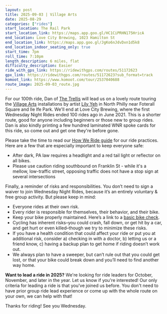 ```yaml
---
layout: post
title: 2025-09-03 | Village Arts
date: 2025-08-29
categories: ["rides"]
start_location: The Rail Park
start_location_link: https://maps.app.goo.gl/HC1CiPRHN175HricA
end_location: Love City Brewing, 1023 Hamilton St
end_location_link: https://maps.app.goo.gl/JgKo6nJdvDxn1d5k8
end_location_indoor_seating_only: true
start_time: 7pm
roll_time: 7:10pm
length_description: 6 miles, flat
difficulty_description: Easier
ride_with_gps_link: https://ridewithgps.com/routes/51172623
gpx_link: https://ridewithgps.com/routes/51172623?sub_format=track
komoot_link: https://www.komoot.com/tour/2537040688
route_image: 2025-09-03_route.jpg
---
```


For our 100th ride, Dan of [The Trellis](https://www.thetrellisphilly.com/) will lead us on a lovely route touring the [Village Arts](https://www.barefootartists.org/village) installations by artist [Lily Yeh](https://en.wikipedia.org/wiki/Lily_Yeh) in North Philly near Foterall Square and Ile Ife Park. We'll end at Love City Brewing, where the first Wednesday Night Rides ended 100 rides ago in June 2021. This is a shorter route, good for anyone including beginners or those new to group rides. Dan is also kindly printing a few hundred laminated WNR spoke cards for this ride, so come out and get one they're before gone.

Please take the time to read our [How We Ride guide](/how-we-ride) for our ride practices. Here are a few that are especially important to keep everyone safe:

* After dark, PA law requires a headlight and a red tail light or reflector on all bikes.
* Please use caution riding southbound on Franklin St - while it's a mellow, low-traffic street, opposing traffic does not have a stop sign at several intersections

Finally, a reminder of risks and responsibilities. You don’t need to sign a waiver to join Wednesday Night Rides, because it’s an entirely voluntary & free group activity. But please keep in mind:

* Everyone rides at their own risk.
* Every rider is responsible for themselves, their behavior, and their bike.
* Keep your bike properly maintained. Here’s a link to a [basic bike check](https://bikepgh.org/2017/03/09/bike-video-abc-quick-check/).
* Cycling has inherent risks–you could crash, fall down, or get hit by a car, and get hurt or even killed–though we try to minimize these risks.
* If you have a health condition that could affect your ride or put you at additional risk, consider a) checking in with a doctor, b) letting us or a friend know, c) having a backup plan to get home if riding doesn’t work out.
* We always plan to have a sweeper, but can’t rule out that you could get lost, or that your bike could break down and you’ll need to find another way home.

**Want to lead a ride in 2025?** We're looking for ride leaders for October, November, and later in the year. Let us know if you're interested! Our only criteria for leading a ride is that you've joined us before. You don't need to have prior group ride lead experience or come up with the whole route on your own, we can help with that!

Thanks for riding! See you Wednesday.

